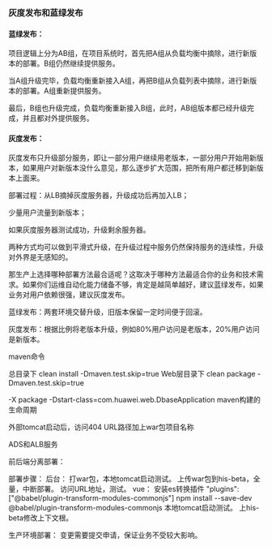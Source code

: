 ### 灰度发布和蓝绿发布

#### 蓝绿发布：

项目逻辑上分为AB组，在项目系统时，首先把A组从负载均衡中摘除，进行新版本的部署。B组仍然继续提供服务。

当A组升级完毕，负载均衡重新接入A组，再把B组从负载列表中摘除，进行新版本的部署。A组重新提供服务。

最后，B组也升级完成，负载均衡重新接入B组，此时，AB组版本都已经升级完成，并且都对外提供服务。

#### 灰度发布：

灰度发布只升级部分服务，即让一部分用户继续用老版本，一部分用户开始用新版本，如果用户对新版本没什么意见，那么逐步扩大范围，把所有用户都迁移到新版本上面来。

部署过程：从LB摘掉灰度服务器，升级成功后再加入LB；

少量用户流量到新版本；

如果灰度服务器测试成功，升级剩余服务器。

两种方式均可以做到平滑式升级，在升级过程中服务仍然保持服务的连续性，升级对外界是无感知的。

那生产上选择哪种部署方法最合适呢？这取决于哪种方法最适合你的业务和技术需求。如果你们运维自动化能力储备不够，肯定是越简单越好，建议蓝绿发布，如果业务对用户依赖很强，建议灰度发布。

蓝绿发布：两套环境交替升级，旧版本保留一定时间便于回滚。

灰度发布：根据比例将老版本升级，例如80%用户访问是老版本，20%用户访问是新版本。

maven命令

总目录下
clean install -Dmaven.test.skip=true
Web层目录下
clean package -Dmaven.test.skip=true

-X package -Dstart-class=com.huawei.web.DbaseApplication
maven构建的生命周期

外部tomcat启动后，访问404
URL路径加上war包项目名称

ADS和ALB服务

前后端分离部署：

部署步骤：
  后台：
  打war包，本地tomcat启动测试。
  上传war包到his-beta，全量，中断部署。
  访问URL地址，测试。
  vue：
  安装es转换插件
  "plugins": ["@babel/plugin-transform-modules-commonjs"] 
  npm install --save-dev @babel/plugin-transform-modules-commonjs 
  本地tomcat启动测试。
  上his-beta修改上下文根。
  
生产环境部署：
  变更需要提交申请，保证业务不受较大影响。

